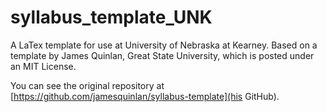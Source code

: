 # syllabus_template_UNK
A LaTex template for use at University of Nebraska at Kearney. Based on a template by James Quinlan, Great State University, which is posted under an MIT License.

You can see the original repository at [https://github.com/jamesquinlan/syllabus-template](his GitHub).
